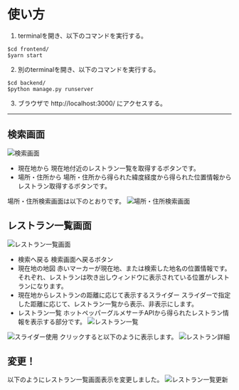 # 使い方

1. terminalを開き、以下のコマンドを実行する。
```
$cd frontend/
$yarn start
```
2. 別のterminalを開き、以下のコマンドを実行する。
 ```
$cd backend/
$python manage.py runserver
```
3. ブラウザで http://localhost:3000/ にアクセスする。

--- 

## 検索画面
![検索画面](https://user-images.githubusercontent.com/31602762/174853326-ef8f61f1-e801-4d7e-b7a9-5748882365c5.png)

- 現在地から
現在地付近のレストラン一覧を取得するボタンです。
- 場所・住所から
場所・住所から得られた緯度経度から得られた位置情報からレストラン取得するボタンです。

場所・住所検索画面は以下のとおりです。
![場所・住所検索画面](https://user-images.githubusercontent.com/31602762/174879256-462a8492-0683-415e-9bcd-3c44dcc01545.png)

## レストラン一覧画面
![レストラン一覧画面](https://user-images.githubusercontent.com/31602762/174853812-83e41160-4ff8-404f-a2e5-19dae1537a5f.png)
- 検索へ戻る
検索画面へ戻るボタン
- 現在地の地図
赤いマーカーが現在地、または検索した地名の位置情報です。
それぞれ、レストランは吹き出しウィンドウに表示されている位置がレストランになります。
- 現在地からレストランの距離に応じて表示するスライダー
スライダーで指定した距離に応じて、レストラン一覧から表示、非表示にします。
- レストラン一覧
ホットペッパーグルメサーチAPIから得られたレストラン情報を表示する部分です。
![レストラン一覧](https://user-images.githubusercontent.com/31602762/174878265-10399cf0-7c86-4244-b8cc-6c2df1a82899.png)

![スライダー使用](https://user-images.githubusercontent.com/31602762/174886389-496bd3f5-45ab-4256-84f4-ef467130b397.gif)
クリックすると以下のように表示します。
![レストラン詳細](https://user-images.githubusercontent.com/31602762/174878482-fb25cab0-91f2-4ace-92dd-dec4b5b68573.png)

## 変更！
以下のようにレストラン一覧画面表示を変更しました。
![レストラン一覧更新](https://user-images.githubusercontent.com/31602762/174954830-2f5138c1-686f-4009-bd2c-e1c9ad3b0363.png)


